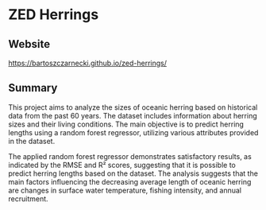 # ZED Herrings
## Website
https://bartoszczarnecki.github.io/zed-herrings/

## Summary

This project aims to analyze the sizes of oceanic herring based on historical data from the past 60 years. The dataset includes information about herring sizes and their living conditions. The main objective is to predict herring lengths using a random forest regressor, utilizing various attributes provided in the dataset.

The applied random forest regressor demonstrates satisfactory results, as indicated by the RMSE and R² scores, suggesting that it is possible to predict herring lengths based on the dataset. The analysis suggests that the main factors influencing the decreasing average length of oceanic herring are changes in surface water temperature, fishing intensity, and annual recruitment.
